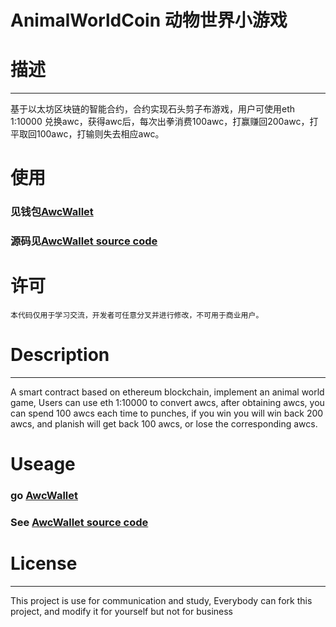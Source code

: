 # AnimalWorldCoin 动物世界小游戏

# 描述
------
基于以太坊区块链的智能合约，合约实现石头剪子布游戏，用户可使用eth 1:10000 兑换awc，获得awc后，每次出拳消费100awc，打赢赚回200awc，打平取回100awc，打输则失去相应awc。

# 使用

### 见钱包[AwcWallet](http://awc.artbchain.io)

### 源码见[AwcWallet source code](https://github.com/agangdi/AnimalWorldCoin)

# 许可

	本代码仅用于学习交流，开发者可任意分叉并进行修改，不可用于商业用户。

# Description 
------
A smart contract based on ethereum blockchain, implement an animal world game, Users can use eth 1:10000 to convert awcs, after obtaining awcs, you can spend 100 awcs each time to punches, if you win you will win back 200 awcs, and planish will get back 100 awcs, or lose the corresponding awcs.

# Useage

### go [AwcWallet](http://awc.artbchain.io)

### See [AwcWallet source code](https://github.com/agangdi/AnimalWorldCoin)

# License
-------
This project is use for communication and study, Everybody can fork this project, and modify it for yourself but not for business
